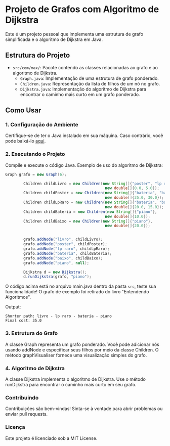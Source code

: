 # Projeto de Grafos com Algoritmo de Dijkstra

Este é um projeto pessoal que implementa uma estrutura de grafo simplificada e o algoritmo de Dijkstra em Java.

## Estrutura do Projeto

- `src/com/max/`: Pacote contendo as classes relacionadas ao grafo e ao algoritmo de Dijkstra.
  - `Graph.java`: Implementação de uma estrutura de grafo ponderado.
  - `Children.java`: Representação da lista de filhos de um nó no grafo.
  - `Dijkstra.java`: Implementação do algoritmo de Dijkstra para encontrar o caminho mais curto em um grafo ponderado.

## Como Usar

### 1. Configuração do Ambiente

Certifique-se de ter o Java instalado em sua máquina. Caso contrário, você pode baixá-lo [aqui](https://www.oracle.com/java/technologies/javase-downloads.html).

### 2. Executando o Projeto

Compile e execute o código Java. Exemplo de uso do algoritmo de Dijkstra:

```java
Graph grafo = new Graph(6);

        Children childLivro = new Children(new String[]{"poster", "lp raro"},
                                            new double[]{0.0, 5.0});
        Children childPoster = new Children(new String[]{"bateria", "baixo"},
                                            new double[]{35.0, 30.0});
        Children childLpRaro = new Children(new String[]{"bateria", "baixo"},
                                            new double[]{20.0, 15.0});
        Children childBateria = new Children(new String[]{"piano"},
                                            new double[]{10.0});
        Children childBaixo = new Children(new String[]{"piano"},
                                            new double[]{20.0});


        grafo.addNode("livro", childLivro);
        grafo.addNode("poster", childPoster);
        grafo.addNode("lp raro", childLpRaro);
        grafo.addNode("bateria", childBateria);
        grafo.addNode("baixo", childBaixo);
        grafo.addNode("piano", null);

        Dijkstra d = new Dijkstra();
        d.runDijkstra(grafo, "piano");
```
O código acima está no arquivo main.java dentro da pasta `src`, teste sua funcionalidade! O grafo de exemplo foi retirado do livro "Entendendo Algoritmos".

Output:
```
Shorter path: livro - lp raro - bateria - piano
Final cost: 35.0

```

### 3. Estrutura do Grafo

A classe Graph representa um grafo ponderado. Você pode adicionar nós usando addNode e especificar seus filhos por meio da classe Children. O método graphVisualiser fornece uma visualização simples do grafo.
### 4. Algoritmo de Dijkstra

A classe Dijkstra implementa o algoritmo de Dijkstra. Use o método runDijkstra para encontrar o caminho mais curto em seu grafo.
### Contribuindo

Contribuições são bem-vindas! Sinta-se à vontade para abrir problemas ou enviar pull requests.
### Licença

Este projeto é licenciado sob a MIT License.
